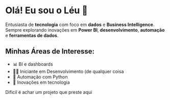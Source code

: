 # Olá! Eu sou o Léu 👋

Entusiasta de **tecnologia** com foco em **dados** e **Business Intelligence**. Sempre explorando inovações em **Power BI**, **desenvolvimento**, **automação** e **ferramentas de dados**.

## Minhas Áreas de Interesse:
- 📊 BI e dashboards
- 👨‍💻 Iniciante em Desenvolvimento (de qualquer coisa
- 🤖 Automação com Python
- 🚀 Inovações em tecnologia

Dificil é achar um projeto que preste aqui
